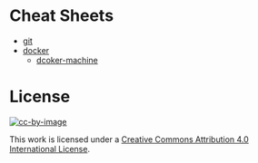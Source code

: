 # Cheat Sheets

- [git](git.md)
- [docker](docker.md)
  - [dcoker-machine](docker-machine.md)

# License

[![cc-by-image]][cc-by-url]

This work is licensed under a [Creative Commons Attribution 4.0 International License][cc-by-url].

[cc-by-image]: https://i.creativecommons.org/l/by/4.0/80x15.png
[cc-by-url]: http://creativecommons.org/licenses/by/4.0
